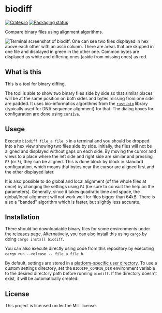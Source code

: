 biodiff
=======

[![Crates.io](https://img.shields.io/crates/v/biodiff)](https://crates.io/crates/biodiff)
[![Packaging status](https://repology.org/badge/tiny-repos/biodiff.svg)](https://repology.org/project/biodiff/versions)

Compare binary files using alignment algorithms.

![Terminal screenshot of biodiff. One can see two files displayed in hex above each other with an ascii column. There are areas that are skipped in one file and displayed in green in the other one. Common bytes are displayed as white and differing ones (aside from missing ones) as red.](https://user-images.githubusercontent.com/54916925/123559715-fda1aa80-d79d-11eb-8bcd-90316e388e48.png)

What is this
------------
This is a tool for binary diffing.

The tool is able to show two binary files side by side so that similar places will be at the same position on both sides
and bytes missing from one side are padded.
It uses bio-informatics algorithms from the [`rust-bio`](https://rust-bio.github.io/) library (typically used for DNA sequence alignment) for that.
The dialog boxes for configuration are done using [`cursive`](https://github.com/gyscos/cursive).

Usage
-----
Execute `biodiff file_a file_b` in a terminal and you should be dropped into a hex view showing two files side by side.
Initially, the files will not be aligned and displayed without gaps on each side.
By moving the cursor and views to a place where the left side and right side are similar and pressing `F3` (or `3`), they can be aligned.
This is done block by block in standard configuration, which means that bytes near the cursor are aligned first and the other displayed later.

It is also possible to do global and local alignment (of the whole files at once) by changing the settings using `F4` (be sure to consult the help on the parameters).
Generally, since it takes quadratic time and space, the global/local alignment will not work well for files bigger than 64kB.
There is also a "banded" algorithm which is faster, but slightly less accurate.

Installation
------------
There should be downloadable binary files for some environments under the [releases page](https://github.com/8051Enthusiast/biodiff/releases).
Alternatively, you can also install this using `cargo` by doing `cargo install biodiff`.

You can also execute directly using code from this repository by executing `cargo run --release -- file_a file_b`.

By default, settings are stored in a [platform-specific user directory](https://github.com/dirs-dev/dirs-rs#Features).
To use a custom settings directory, set the `BIODIFF_CONFIG_DIR` environment variable to the desired directory path before running `biodiff`.
If the directory doesn't exist, it will be automatically created.

License
-------
This project is licensed under the MIT license.
